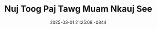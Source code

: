 ---
layout: movie-video-data
date: 2025-03-01 21:25:08 -0844
categories: movie

# Site Attributes
title: "Nuj Toog Paj Tawg Muam Nkauj See"
permalink: "/movie/Nuj_Toog_Paj_Tawg_Muam_Nkauj_See"

# Movie Attributes
synopsis: "Zaj dab neeg no muaj rau peb haiv hmoob los tau ntau pua xyoo lawm, nws zoo heev nuj toog & paj tawm muam nkauj see nkawv raug yawm saub xa saum qaum ntuj los cawm thiab pab neeg ntiaj teb. Ntxwg nyoog kuj xa dab los tua los coj neeg ntiaj teb ib yam. soj saib mus saib nkawv yuav yeej dab los dab yeej nkawv. tsis tag li ntiaj teb kuj muaj kev cov nyom ntau yam cuam tshuam nkawv lub neej. "
producer: "Herr's Video Production"
director: ""
writer: ""
video_link: "https://youtu.be/vJ-FVmFVyq8?si=x3P6yAqtnMmcW0hf"
genre: "Folklore Action"
year: ""
release_type: "VHS"
storage: "Center for Hmong Studies"
thumbnail: "/assets/images/movie_thumbnails/Nuj Toog Paj Tawg Muam Nkauj See.jpeg"
publishing_company: "Herr's Video Production"

# Sequels + Parts
base_movie: ""
total_parts: 0
sequel: ""

# Movie Cast
cast:
- name: "Voos Yaj"
- name: "Luj Yaj"
- name: "Dawb Thoj"
- name: "Luj Poj Niam"
- name: "Ntaub Hawj"
---